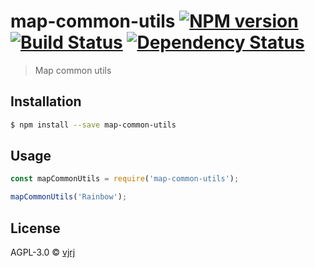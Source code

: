 # map-common-utils [![NPM version][npm-image]][npm-url] [![Build Status][travis-image]][travis-url] [![Dependency Status][daviddm-image]][daviddm-url]
> Map common utils

## Installation

```sh
$ npm install --save map-common-utils
```

## Usage

```js
const mapCommonUtils = require('map-common-utils');

mapCommonUtils('Rainbow');
```
## License

AGPL-3.0 © [vjrj]()


[npm-image]: https://badge.fury.io/js/map-common-utils.svg
[npm-url]: https://npmjs.org/package/map-common-utils
[travis-image]: https://travis-ci.org/comunes/map-common-utils.svg?branch=master
[travis-url]: https://travis-ci.org/comunes/map-common-utils
[daviddm-image]: https://david-dm.org/comunes/map-common-utils.svg?theme=shields.io
[daviddm-url]: https://david-dm.org/comunes/map-common-utils

